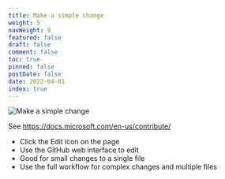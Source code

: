```yaml
---
title: Make a simple change
weight: 5
navWeight: 9
featured: false
draft: false
comment: false
toc: true
pinned: false
postDate: false
date: 2022-04-01
index: true
---
```

<!-- markdownlint-disable MD041 -->
![Make a simple change][01]

See https://docs.microsoft.com/en-us/contribute/

- Click the Edit icon on the page
- Use the GitHub web interface to edit
- Good for small changes to a single file
- Use the full workflow for complex changes and multiple files

<!-- link references -->
[01]: ./images/contributedocs/slide05.png

